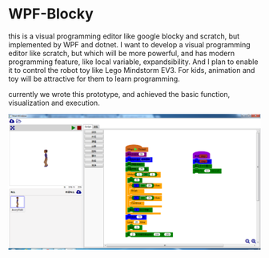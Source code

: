 # WPF-Blocky

this is a visual programming editor like google blocky and scratch, but implemented by WPF and dotnet. I want to develop a visual programming editor like scratch, but which will be more powerful, and has modern programming feature, like local variable, expandsibility. And I plan to enable it to control the robot toy like Lego Mindstorm EV3. For kids, animation and toy will be attractive for them to learn programming.

currently we wrote this prototype, and achieved the basic function, visualization and execution. 

<Img src="PrintScreen.png"/>
